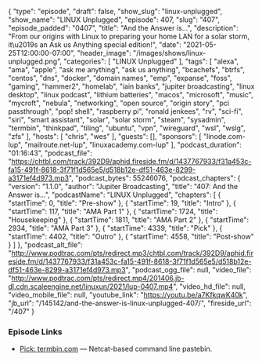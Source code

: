 {
  "type": "episode",
  "draft": false,
  "show_slug": "linux-unplugged",
  "show_name": "LINUX Unplugged",
  "episode": 407,
  "slug": "407",
  "episode_padded": "0407",
  "title": "And the Answer is...",
  "description": "From our origins with Linux to preparing your home LAN for a solar storm, it\u2019s an Ask us Anything special edition!",
  "date": "2021-05-25T12:00:00-07:00",
  "header_image": "/images/shows/linux-unplugged.png",
  "categories": [
    "LINUX Unplugged"
  ],
  "tags": [
    "alexa",
    "ama",
    "apple",
    "ask me anything",
    "ask us anything",
    "bcachefs",
    "btrfs",
    "centos",
    "dns",
    "docker",
    "domain names",
    "emp",
    "expanse",
    "foss",
    "gaming",
    "hammer2",
    "homelab",
    "iain banks",
    "jupiter broadcasting",
    "linux desktop",
    "linux podcast",
    "lithium batteries",
    "macos",
    "microsoft",
    "music",
    "mycroft",
    "nebula",
    "networking",
    "open source",
    "origin story",
    "pci passthrough",
    "pop! shell",
    "raspberry pi",
    "ronald jenkees",
    "rv",
    "sci-fi",
    "siri",
    "smart assistant",
    "solar",
    "solar storm",
    "steam",
    "sysadmin",
    "termbin",
    "thinkpad",
    "tiling",
    "ubuntu",
    "vpn",
    "wireguard",
    "wsl",
    "wslg",
    "zfs"
  ],
  "hosts": [
    "chris",
    "wes"
  ],
  "guests": [],
  "sponsors": [
    "linode.com-lup",
    "mailroute.net-lup",
    "linuxacademy.com-lup"
  ],
  "podcast_duration": "01:16:43",
  "podcast_file": "https://chtbl.com/track/392D9/aphid.fireside.fm/d/1437767933/f31a453c-fa15-491f-8618-3f71f1d565e5/d518b12e-df51-463e-8299-a3171ef4d973.mp3",
  "podcast_bytes": 55246076,
  "podcast_chapters": {
    "version": "1.1.0",
    "author": "Jupiter Broadcasting",
    "title": "407: And the Answer is...",
    "podcastName": "LINUX Unplugged",
    "chapters": [
      {
        "startTime": 0,
        "title": "Pre-show"
      },
      {
        "startTime": 19,
        "title": "Intro"
      },
      {
        "startTime": 117,
        "title": "AMA Part 1"
      },
      {
        "startTime": 1724,
        "title": "Housekeeping"
      },
      {
        "startTime": 1811,
        "title": "AMA Part 2"
      },
      {
        "startTime": 2934,
        "title": "AMA Part 3"
      },
      {
        "startTime": 4339,
        "title": "Pick"
      },
      {
        "startTime": 4402,
        "title": "Outro"
      },
      {
        "startTime": 4558,
        "title": "Post-show"
      }
    ]
  },
  "podcast_alt_file": "http://www.podtrac.com/pts/redirect.mp3/chtbl.com/track/392D9/aphid.fireside.fm/d/1437767933/f31a453c-fa15-491f-8618-3f71f1d565e5/d518b12e-df51-463e-8299-a3171ef4d973.mp3",
  "podcast_ogg_file": null,
  "video_file": "http://www.podtrac.com/pts/redirect.mp4/201406.jb-dl.cdn.scaleengine.net/linuxun/2021/lup-0407.mp4",
  "video_hd_file": null,
  "video_mobile_file": null,
  "youtube_link": "https://youtu.be/a7KfkqwK40k",
  "jb_url": "/145142/and-the-answer-is-linux-unplugged-407/",
  "fireside_url": "/407"
}


### Episode Links

  * [Pick: termbin.com](https://termbin.com/ "Pick:  termbin.com") — Netcat-based command line pastebin.


